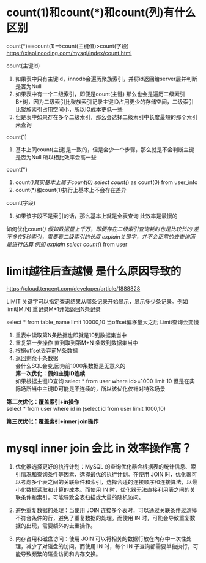 

# count(1)和count(*)和count(列)有什么区别
count(*)==count(1)==>count(主键值)>count(字段)
https://xiaolincoding.com/mysql/index/count.html

count(主键id) 
1. 如果表中只有主键id，innodb会遍历聚族索引，并将id返回给server层并判断是否为Null
2. 如果表中有一个二级索引，即便是count(主键) 那么也会是遍历二级索引B+树，因为二级索引比聚族索引记录主键ID占用更少的存储空间，二级索引比聚族索引占用空间小，所以IO成本更低一些
3. 但是表中如果存在多个二级索引，那么会选择二级索引中长度最短的那个索引来查询

count(1)
1. 基本上同count(主键)是一致的，但是会少一个步骤，那么就是不会判断主键是否为Null  所以相比效率会高一些

count(*)
1. count(*)其实基本上属于count(0)  select count(*) as count(0) from user_info 
2. count(*)和count(1)执行上基本上不会存在差异

count(字段)
1. 如果该字段不是索引的话，那么基本上就是全表查询 此效率是最慢的

如何优化count(*)
假如数据量上千万，即便存在二级索引查询耗时也是比较长的 差不多在5秒索引，需要看二级索引的长度
explain关键字，并不会正常的去查询而是进行估算 例如 explain select count(*) from user 

# limit越往后查越慢 是什么原因导致的
https://cloud.tencent.com/developer/article/1888828 

LIMIT 关键字可以指定查询结果从哪条记录开始显示，显示多少条记录。例如limit[M,N] 重记录M+1开始返回N条记录<br>

select * from table_name limit 10000,10 当offset偏移量大之后 Limit查询会变慢
1. 重表中读取第N条数据也即就是10到数据集当中
2. 重复第一步操作 直到取到第M+N 条数到数据集当中
3. 根据offset丢弃前M条数据
4. 返回剩余十条数据 <br>
会什么SQL会变,因为前1000条数据是无意义的<br>
**第一次优化：假如主键ID连续**<br>
如果根据主键ID查询 select * from user where id>=1000 limit 10  但是在实际场所当中主键ID可能是不连续的，所以该优化仅针对特殊场景

**第二次优化：覆盖索引+in操作**<br>
select * from user where id in (select id from user limit 1000,10) 

**第三次优化：覆盖索引+inner join操作**<br>

# mysql inner join 会比 in 效率操作高？
1. 优化器选择更好的执行计划：MySQL 的查询优化器会根据表的统计信息、索引情况和查询条件等因素，选择最优的执行计划。在使用 JOIN 时，优化器可以考虑多个表之间的关联条件和索引，选择合适的连接顺序和连接算法，以最小化数据读取和计算的成本。而使用 IN 时，优化器无法直接利用表之间的关联条件和索引，可能导致全表扫描或大量的随机访问。

2. 避免重复数据的处理：当使用 JOIN 连接多个表时，可以通过关联条件过滤掉不符合条件的行，避免了重复数据的处理。而使用 IN 时，可能会导致重复数据的出现，需要额外的去重操作。

3. 内存占用和磁盘访问：使用 JOIN 可以将相关的数据行放在内存中一次性处理，减少了对磁盘的访问。而使用 IN 时，每个 IN 子查询都需要单独执行，可能导致频繁的磁盘访问和内存交换。